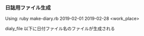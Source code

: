 ### 日誌用ファイル生成

Using:  ruby make-diary.rb 2019-02-01 2019-02-28 <work_place>

dialy_file 以下に日付ファイル名のファイルが生成される
